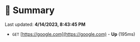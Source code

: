 # 📖 Summary
Last updated: **4/14/2023, 8:43:45 PM**

- `GET` [https://google.com](https://google.com) - **Up** (195ms)

